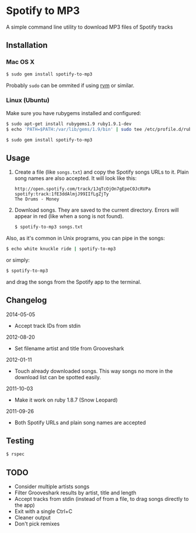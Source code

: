 # Spotify to MP3

A simple command line utility to download MP3 files of Spotify tracks

## Installation

### Mac OS X

```bash
$ sudo gem install spotify-to-mp3
```

Probably `sudo` can be ommited if using [rvm](http://beginrescueend.com/) or similar.

### Linux (Ubuntu)

Make sure you have rubygems installed and configured:

```bash
$ sudo apt-get install rubygems1.9 ruby1.9.1-dev
$ echo 'PATH=$PATH:/var/lib/gems/1.9/bin' | sudo tee /etc/profile.d/rubygems1.9.sh >/dev/null
```

```bash
$ sudo gem install spotify-to-mp3
```

## Usage

1. Create a file (like `songs.txt`) and copy the Spotify songs URLs to it. Plain song names are also
   accepted. It will look like this:

   ```
   http://open.spotify.com/track/1JqTcOjOn7gEpeC0JcRVPa
   spotify:track:1fE3ddAlmjJ99IIfLgZjTy
   The Drums - Money
   ```

2. Download songs. They are saved to the current directory. Errors will appear in red (like when a song is not found).

   ```bash
   $ spotify-to-mp3 songs.txt
   ```

Also, as it's common in Unix programs, you can pipe in the songs:

```bash
$ echo white knuckle ride | spotify-to-mp3
```

or simply:

```bash
$ spotify-to-mp3
```

and drag the songs from the Spotify app to the terminal.

## Changelog

2014-05-05

- Accept track IDs from stdin

2012-08-20

- Set filename artist and title from Grooveshark

2012-01-11

- Touch already downloaded songs. This way songs no more in the download list can be spotted easily.

2011-10-03

- Make it work on ruby 1.8.7 (Snow Leopard)

2011-09-26

- Both Spotify URLs and plain song names are accepted

## Testing

```bash
$ rspec
```

## TODO

- Consider multiple artists songs
- Filter Grooveshark results by artist, title and length
- Accept tracks from stdin (instead of from a file, to drag songs directly to the app)
- Exit with a single Ctrl+C
- Cleaner output
- Don't pick remixes
